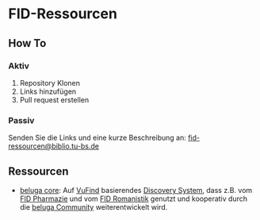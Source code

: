 # FID-Ressourcen
## How To
### Aktiv
1. Repository Klonen
2. Links hinzufügen
3. Pull request erstellen
### Passiv
Senden Sie die Links und eine kurze Beschreibung an: [fid-ressourcen@biblio.tu-bs.de](mailto:fid-ressourcen@biblio.tu-bs.de)
## Ressourcen
- [beluga core](https://github.com/beluga-core/core): Auf [VuFind](https://vufind.org) basierendes [Discovery System](https://de.wikipedia.org/wiki/Discovery-System), dass z.B. vom [FID Pharmazie](https://www.pubpharm.de) und vom [FID Romanistik](https://www.fid-romanistik.de) genutzt und kooperativ durch die [beluga Community](https://www.beluga-core.de/) weiterentwickelt wird.
